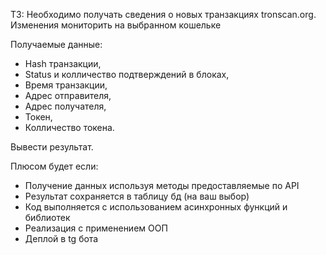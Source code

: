 ТЗ: Необходимо получать сведения о новых транзакциях tronscan.org. Изменения мониторить на выбранном кошельке

Получаемые данные:
 + Hash транзакции,
 + Status и колличество подтверждений в блоках,
 + Время транзакции,
 + Адрес отправителя,
 + Адрес получателя,
 + Токен,
 + Колличество токена.
 
Вывести результат.

Плюсом будет если:
 + Получение данных используя методы предоставляемые по API
 + Результат сохраняется в таблицу бд (на ваш выбор)
 + Код выполняется с использованием асинхронных функций и библиотек
 + Реализация с применением ООП
 + Деплой в tg бота
